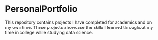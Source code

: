 # PersonalPortfolio

This repository contains projects I have completed for academics and on my own time. These projects showcase the skills I learned throughout my time in college while studying data science.
